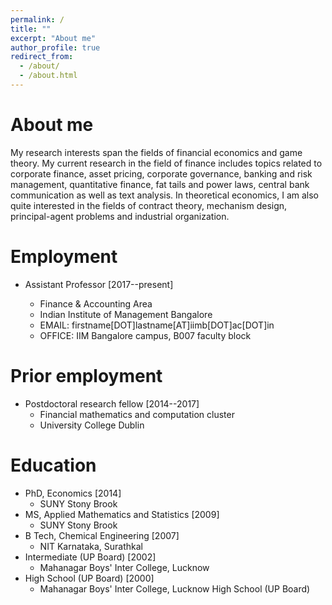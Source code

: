 ```yaml
---
permalink: /
title: ""
excerpt: "About me"
author_profile: true
redirect_from: 
  - /about/
  - /about.html
---
```


# About me

My research interests span the fields of financial economics and game theory. My current research in the field of finance includes topics related to corporate finance, asset pricing, corporate governance, banking and risk management, quantitative finance, fat tails and power laws, central bank communication as well as text analysis. In theoretical economics, I am also quite interested in the fields of contract theory, mechanism design, principal-agent problems and industrial organization.

# Employment

- Assistant Professor [2017--present]
  - Finance & Accounting Area
  - Indian Institute of Management Bangalore

  * EMAIL: firstname[DOT]lastname[AT]iimb[DOT]ac[DOT]in
  * OFFICE: IIM Bangalore campus, B007 faculty block 

# Prior employment

- Postdoctoral research fellow [2014--2017]
  - Financial mathematics and computation cluster
  - University College Dublin 

# Education

- PhD, Economics [2014]
  * SUNY Stony Brook 
- MS, Applied Mathematics and Statistics [2009]
  * SUNY Stony Brook 
- B Tech, Chemical Engineering [2007]
  - NIT Karnataka, Surathkal 
- Intermediate (UP Board) [2002]
  - Mahanagar Boys' Inter College, Lucknow
- High School (UP Board) [2000]
  - Mahanagar Boys' Inter College, Lucknow
High School (UP Board)